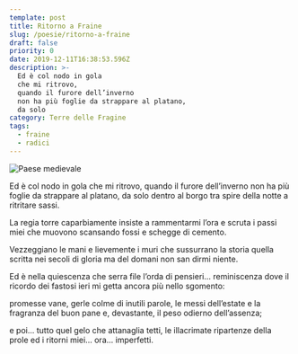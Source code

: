 ```yaml
---
template: post
title: Ritorno a Fraine
slug: /poesie/ritorno-a-fraine
draft: false
priority: 0
date: 2019-12-11T16:38:53.596Z
description: >-
  Ed è col nodo in gola
  che mi ritrovo,
  quando il furore dell’inverno
  non ha più foglie da strappare al platano,
  da solo
category: Terre delle Fragine
tags:
  - fraine
  - radici
---
```


![Paese medievale](/media/ritorno-a-fraine/Fraine-abruzzo-chieti.jpg)

Ed è col nodo in gola
che mi ritrovo,
quando il furore dell’inverno
non ha più foglie da strappare al platano,
da solo
dentro al borgo
tra spire della notte a ritritare sassi.

La regia torre
caparbiamente insiste a rammentarmi l’ora
e scruta i passi miei che muovono
scansando fossi e schegge di cemento.

Vezzeggiano le mani e lievemente
i muri che sussurrano la storia
quella scritta nei secoli di gloria
ma del domani non san dirmi niente.

Ed è nella quiescenza
che serra file l’orda di pensieri...
reminiscenza
dove il ricordo dei fastosi ieri
mi getta ancora più nello sgomento:

promesse vane,
gerle colme di inutili parole,
le messi dell’estate e la fragranza del buon pane
e, devastante,
il peso odierno dell’assenza;

e poi...
tutto quel gelo che attanaglia tetti,
le illacrimate ripartenze della prole
ed i ritorni miei... ora... imperfetti.

